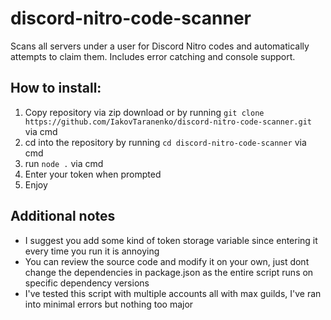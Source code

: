 # discord-nitro-code-scanner
Scans all servers under a user for Discord Nitro codes and automatically attempts to claim them. Includes error catching and console support.


## How to install:
1. Copy repository via zip download or by running `git clone https://github.com/IakovTaranenko/discord-nitro-code-scanner.git` via cmd
2. cd into the repository by running `cd discord-nitro-code-scanner` via cmd
3. run `node .` via cmd
4. Enter your token when prompted
5. Enjoy

## Additional notes
- I suggest you add some kind of token storage variable since entering it every time you run it is annoying
- You can review the source code and modify it on your own, just dont change the dependencies in package.json as the entire script runs on specific dependency versions
- I've tested this script with multiple accounts all with max guilds, I've ran into minimal errors but nothing too major
